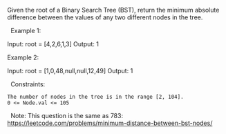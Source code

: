 Given the root of a Binary Search Tree (BST), return the minimum absolute difference between the values of any two different nodes in the tree.

 
Example 1:

Input: root = [4,2,6,1,3]
Output: 1


Example 2:

Input: root = [1,0,48,null,null,12,49]
Output: 1


 
Constraints:


	The number of nodes in the tree is in the range [2, 104].
	0 <= Node.val <= 105


 
Note: This question is the same as 783: https://leetcode.com/problems/minimum-distance-between-bst-nodes/

